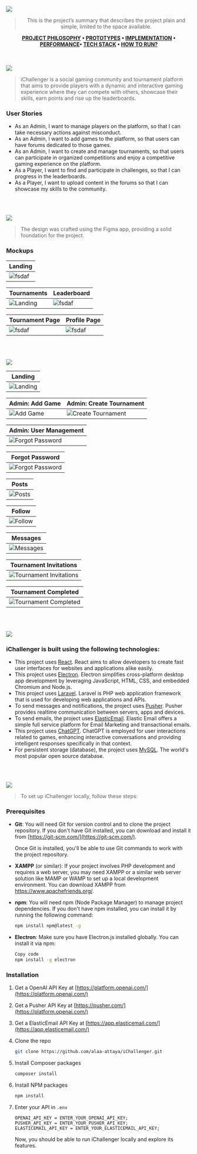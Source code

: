 <img src="./readme/title1.svg"/>
<div style="text-align:center">

> This is the project’s summary that describes the project plain and simple, limited to the space available.

**[PROJECT PHILOSOPHY](https://github.com/alaa-attaya/iChallenger#project-philosophy) • [PROTOTYPES](https://github.com/alaa-attaya/iChallenger#wireframes) • [IMPLEMENTATION](https://github.com/alaa-attaya/iChallenger#demo) • [PERFORMANCE](https://github.com/alaa-attaya/iChallenger#performance)• [TECH STACK](https://github.com/alaa-attaya/iChallenger#tech-stack) • [HOW TO RUN?](https://github.com/alaa-attaya/iChallenger#how-to-run)**

</div>
<br><br>

<!-- project philosophy -->
<img  id="project-philosophy" src="./readme/title2.svg"/>

> iChallenger is a social gaming community and tournament platform that aims to provide players with a dynamic and interactive
> gaming experience where they can compete with others, showcase their skills, earn points and rise up the leaderboards.

### User Stories

- As an Admin, I want to manage players on the platform, so that I can take necessary actions against misconduct.
- As an Admin, I want to add games to the platform, so that users can have forums dedicated to those games.
- As an Admin, I want to create and manage tournaments, so that users can participate in organized competitions and enjoy a competitive gaming experience on the platform.
- As a Player, I want to find and participate in challenges, so that I can progress in the leaderboards.
- As a Player, I want to upload content in the forums so that I can showcase my skills to the community.

<br><br>

<!-- Prototyping -->

<img id="wireframes" src="./readme/title3.svg"/>

> The design was crafted using the Figma app, providing a solid foundation for the project.

### Mockups

| Landing                                 |
| --------------------------------------- |
| ![fsdaf](./readme/demo/LandingPage.png) |

| Tournaments                                    | Leaderboard                              |
| ---------------------------------------------- | ---------------------------------------- |
| ![Landing](./readme/demo/TournamentSearch.png) | ![fsdaf](./readme/demo/Leaderboards.png) |

| Tournament Page                            | Profile Page                            |
| ------------------------------------------ | --------------------------------------- |
| ![fsdaf](./readme/demo/TournamentPage.png) | ![fsdaf](./readme/demo/ProfilePage.png) |

<br><br>

<!-- Demo -->

<img id="demo" src="./readme/title4.svg"/>

| Landing                               |
| ------------------------------------- |
| ![Landing](./readme/demo/Landing.gif) |

| Admin: Add Game                        | Admin: Create Tournament                                 |
| -------------------------------------- | -------------------------------------------------------- |
| ![Add Game](./readme/demo/AddGame.gif) | ![Create Tournament](./readme/demo/CreateTournament.gif) |

| Admin: User Management                      |
| ------------------------------------------- |
| ![Forgot Password](./readme/demo/Admin.gif) |

| Forgot Password                                        |
| ------------------------------------------------------ |
| ![Forgot Password](./readme/demo/CodeVerification.gif) |

| Posts                                      |
| ------------------------------------------ | 
| ![Posts](./readme/demo/GameForumPosts.gif) | 

| Follow                              |
| ----------------------------------- |
| ![Follow](./readme/demo/Follow.gif) |

| Messages                                |
| --------------------------------------- |
| ![Messages](./readme/demo/Messages.gif) |

| Tournament Invitations                                            | 
| ----------------------------------------------------------------- |
| ![Tournament Invitations](./readme/demo/TournamentInvitation.gif) | 

| Tournament Completed                                            |
| --------------------------------------------------------------- |
| ![Tournament Completed ](./readme/demo/TournamentCompleted.gif) |

<br><br>

<!-- Performance -->
<!-- <img id="performance" src="./readme/title5.svg"/> -->

<!-- Tech stack -->

<img id="tech-stack" src="./readme/title6.svg"/>

### iChallenger is built using the following technologies:

- This project uses [React](https://react.dev/). React aims to allow developers to create fast user interfaces for websites and applications alike easily.
- This project uses [Electron](https://www.electronjs.org/). Electron simplifies cross-platform desktop app development by leveraging JavaScript, HTML, CSS, and embedded Chromium and Node.js.
- This project uses [Laravel](https://laravel.com/). Laravel is PHP web application framework that is used for developing web applications and APIs.
- To send messages and notifications, the project uses [Pusher](https://pusher.com/). Pusher provides realtime communication between servers, apps and devices.
- To send emails, the project uses [ElasticEmail](https://elasticemail.com/). Elastic Email offers a simple full service platform for Email Marketing and transactional emails.
- This project uses [ChatGPT](https://platform.openai.com/). ChatGPT is employed for user interactions related to games, enhancing interactive conversations and providing intelligent responses specifically in that context.
- For persistent storage (database), the project uses [MySQL](https://www.mysql.com/). The world's most popular open source database.

<br><br>

<!-- How to run -->
<img id="how-to-run" src="./readme/title7.svg"/>

> To set up iChallenger locally, follow these steps:

### Prerequisites

- **Git**: You will need Git for version control and to clone the project repository. If you don't have Git installed, you can download and install it from [https://git-scm.com/](https://git-scm.com/).

  Once Git is installed, you'll be able to use Git commands to work with the project repository.

- **XAMPP** (or similar): If your project involves PHP development and requires a web server, you may need XAMPP or a similar web server solution like MAMP or WAMP to set up a local development environment. You can download XAMPP from https://www.apachefriends.org/.

- **npm**: You will need npm (Node Package Manager) to manage project dependencies. If you don't have npm installed, you can install it by running the following command:

  ```sh
  npm install npm@latest -g
  ```

- **Electron**: Make sure you have Electron.js installed globally. You can install it via npm:

  ```sh
  Copy code
  npm install -g electron
  ```

### Installation

1. Get a OpenAI API Key at [https://platform.openai.com/](https://platform.openai.com/)
2. Get a Pusher API Key at [https://pusher.com/](https://platform.openai.com/)
3. Get a ElasticEmail API Key at [https://app.elasticemail.com/](https://app.elasticemail.com/)
4. Clone the repo

   ```sh
   git clone https://github.com/alaa-attaya/iChallenger.git
   ```

5. Install Composer packages
   ```sh
   composer install
   ```
6. Install NPM packages

   ```sh
   npm install
   ```

7. Enter your API in `.env`
   ```env
   OPENAI_API_KEY = ENTER_YOUR_OPENAI_API_KEY;
   PUSHER_API_KEY = ENTER_YOUR_PUSHER_API_KEY;
   ELASTICEMAIL_API_KEY = ENTER_YOUR_ELASTICEMAIL_API_KEY;
   ```
   Now, you should be able to run iChallenger locally and explore its features.

